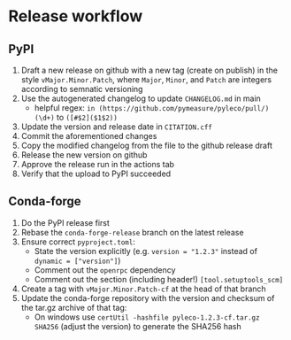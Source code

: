 # Release workflow

## PyPI

1. Draft a new release on github with a new tag (create on publish) in the style `vMajor.Minor.Patch`, where `Major`, `Minor`, and `Patch` are integers according to semnatic versioning
1. Use the autogenerated changelog to update `CHANGELOG.md` in main
   * helpful regex: `in (https://github.com/pymeasure/pyleco/pull/)(\d+)` to `([#$2]($1$2))`
1. Update the version and release date in `CITATION.cff`
1. Commit the aforementioned changes
1. Copy the modified changelog from the file to the github release draft
1. Release the new version on github
1. Approve the release run in the actions tab
1. Verify that the upload to PyPI succeeded


## Conda-forge

1. Do the PyPI release first
1. Rebase the `conda-forge-release` branch on the latest release
1. Ensure correct `pyproject.toml`:
   * State the version explicitly (e.g. `version = "1.2.3"` instead of `dynamic = ["version"]`) 
   * Comment out the `openrpc` dependency
   * Comment out the section (including header!) `[tool.setuptools_scm]`
1. Create a tag with `vMajor.Minor.Patch-cf` at the head of that branch
1. Update the conda-forge repository with the version and checksum of the tar.gz archive of that tag:
   * On windows use `certUtil -hashfile pyleco-1.2.3-cf.tar.gz SHA256` (adjust the version) to generate the SHA256 hash
